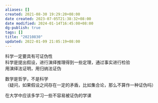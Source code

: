 ```yaml
---
aliases: []
created: 2021-08-30 19:29:20+08:00
date created: 2023-07-05T21:38:32+08:00
date modified: 2024-01-14T16:45:08+08:00
dg-publish: true
tags: []
title: "20210830"
updated: 2022-01-09 21:05:19+08:00
---
```


科学一定要具有可证伪性  
科学是提出假设，进行演绎推理得到一些定理，通过事实进行检验  
用演绎法证明，用归纳法证伪

数学是哲学，不是科学  
（疑问，如果假设之间存在一定的矛盾，比如集合论，那么不算作一种证伪吗）

在大学中应该多学习一些不容易被证伪的学课